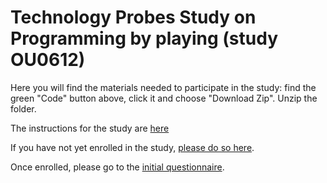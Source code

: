 # Technology Probes Study on Programming by playing (study OU0612)

Here you will find the materials needed to participate in the study: find the green "Code" button above, click it and choose "Download Zip". Unzip the folder.

The instructions for the study are [here](https://martindupras.github.io/Probes_Study_ou0612_Instructions/)

If you have not yet enrolled in the study, [please do so here](https://app.onlinesurveys.jisc.ac.uk/s/openuniversity/dupras-probes-study-ou0612).

Once enrolled, please go to the [initial questionnaire](https://app.onlinesurveys.jisc.ac.uk/s/openuniversity/study-0612-initial-questionnaire).




